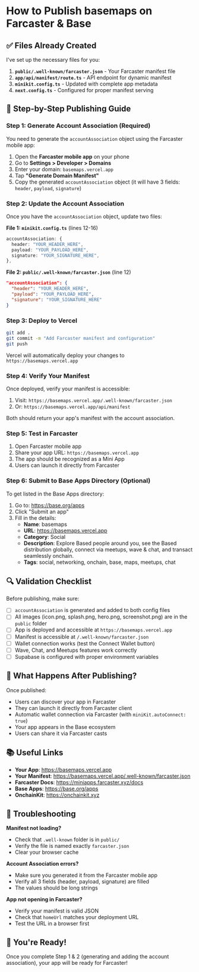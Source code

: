 # How to Publish basemaps on Farcaster & Base

## ✅ Files Already Created

I've set up the necessary files for you:

1. **`public/.well-known/farcaster.json`** - Your Farcaster manifest file
2. **`app/api/manifest/route.ts`** - API endpoint for dynamic manifest
3. **`minikit.config.ts`** - Updated with complete app metadata
4. **`next.config.ts`** - Configured for proper manifest serving

## 📱 Step-by-Step Publishing Guide

### Step 1: Generate Account Association (Required)

You need to generate the `accountAssociation` object using the Farcaster mobile app:

1. Open the **Farcaster mobile app** on your phone
2. Go to **Settings > Developer > Domains**
3. Enter your domain: `basemaps.vercel.app`
4. Tap **"Generate Domain Manifest"**
5. Copy the generated `accountAssociation` object (it will have 3 fields: `header`, `payload`, `signature`)

### Step 2: Update the Account Association

Once you have the `accountAssociation` object, update two files:

**File 1: `minikit.config.ts`** (lines 12-16)
```typescript
accountAssociation: {
  header: "YOUR_HEADER_HERE",
  payload: "YOUR_PAYLOAD_HERE",
  signature: "YOUR_SIGNATURE_HERE",
},
```

**File 2: `public/.well-known/farcaster.json`** (line 12)
```json
"accountAssociation": {
  "header": "YOUR_HEADER_HERE",
  "payload": "YOUR_PAYLOAD_HERE",
  "signature": "YOUR_SIGNATURE_HERE"
}
```

### Step 3: Deploy to Vercel

```bash
git add .
git commit -m "Add Farcaster manifest and configuration"
git push
```

Vercel will automatically deploy your changes to `https://basemaps.vercel.app`

### Step 4: Verify Your Manifest

Once deployed, verify your manifest is accessible:

1. Visit: `https://basemaps.vercel.app/.well-known/farcaster.json`
2. Or: `https://basemaps.vercel.app/api/manifest`

Both should return your app's manifest with the account association.

### Step 5: Test in Farcaster

1. Open Farcaster mobile app
2. Share your app URL: `https://basemaps.vercel.app`
3. The app should be recognized as a Mini App
4. Users can launch it directly from Farcaster

### Step 6: Submit to Base Apps Directory (Optional)

To get listed in the Base Apps directory:

1. Go to: https://base.org/apps
2. Click "Submit an app"
3. Fill in the details:
   - **Name**: basemaps
   - **URL**: https://basemaps.vercel.app
   - **Category**: Social
   - **Description**: Explore Based people around you, see the Based distribution globally, connect via meetups, wave & chat, and transact seamlessly onchain.
   - **Tags**: social, networking, onchain, base, maps, meetups, chat

## 🔍 Validation Checklist

Before publishing, make sure:

- [ ] `accountAssociation` is generated and added to both config files
- [ ] All images (icon.png, splash.png, hero.png, screenshot.png) are in the `public` folder
- [ ] App is deployed and accessible at `https://basemaps.vercel.app`
- [ ] Manifest is accessible at `/.well-known/farcaster.json`
- [ ] Wallet connection works (test the Connect Wallet button)
- [ ] Wave, Chat, and Meetups features work correctly
- [ ] Supabase is configured with proper environment variables

## 🚀 What Happens After Publishing?

Once published:
- Users can discover your app in Farcaster
- They can launch it directly from Farcaster client
- Automatic wallet connection via Farcaster (with `miniKit.autoConnect: true`)
- Your app appears in the Base ecosystem
- Users can share it via Farcaster casts

## 📚 Useful Links

- **Your App**: https://basemaps.vercel.app
- **Your Manifest**: https://basemaps.vercel.app/.well-known/farcaster.json
- **Farcaster Docs**: https://miniapps.farcaster.xyz/docs
- **Base Apps**: https://base.org/apps
- **OnchainKit**: https://onchainkit.xyz

## 🔧 Troubleshooting

**Manifest not loading?**
- Check that `.well-known` folder is in `public/`
- Verify the file is named exactly `farcaster.json`
- Clear your browser cache

**Account Association errors?**
- Make sure you generated it from the Farcaster mobile app
- Verify all 3 fields (header, payload, signature) are filled
- The values should be long strings

**App not opening in Farcaster?**
- Verify your manifest is valid JSON
- Check that `homeUrl` matches your deployment URL
- Test the URL in a browser first

## 🎉 You're Ready!

Once you complete Step 1 & 2 (generating and adding the account association), your app will be ready for Farcaster!

